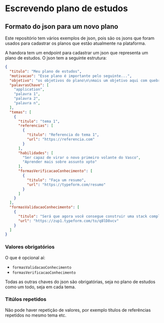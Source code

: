 # Escrevendo plano de estudos

## Formato do json para um novo plano

Este repositório tem vários exemplos de json, pois são os jsons que foram usados para cadastrar os planos que estão atualmente na plataforma.

A handora tem um endpoint para cadastrar um json que representa um plano de estudos. O json tem a seguinte estrutura:

```json
{
  "titulo": "Meu plano de estudos",
  "motivacao": "Esse plano é importante pelo seguinte...",
  "objetivo": "os objetivos do plano\n\nmais um objetivo aqui com quebra de linha\n\n**da pra usar markdown também**",
  "palavrasChave": [
    "application",
    "palavra 1",
    "palavra 2",
    "palavra n",
  ],
  "temas": [
    {
      "titulo": "tema 1",
      "referencias": [
        {
          "titulo": "Referencia do tema 1",
          "url": "https://referencia.com"
        }
      ],
      "habilidades": [
        "Ser capaz de virar o novo primeiro volante do Vasco",
        "Aprender mais sobre assunto xpto"
      ],
      "formasVerificacaoConhecimento": [
        {
          "titulo": "Faça um resumo",
          "url": "https://typeform.com/resumo"
        }
      ]
    }
  ],
  "formasValidacaoConhecimento": [
    {
      "titulo": "Será que agora você consegue construir uma stack completa para compartilhar seu conhecimento via Stackspot?",
      "url": "https://zup1.typeform.com/to/q8lD8vcv"
    }
  ]
}
```

### Valores obrigatórios

O que é opcional aí:

- `formasValidacaoConhecimento`
- `formasVerificacaoConhecimento`

Todas as outras chaves do json são obrigatórias, seja no plano de estudos como um todo, seja em cada tema.

### Titúlos repetidos

Não pode haver repetição de valores, por exemplo títulos de referências repetidos no mesmo tema etc.

